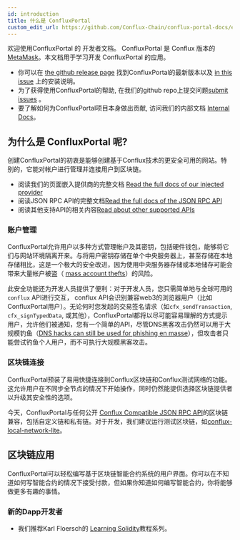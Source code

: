 ```yaml
---
id: introduction
title: 什么是 ConfluxPortal
custom_edit_url: https://github.com/Conflux-Chain/conflux-portal-docs/edit/master/docs/cn/portal/Introduction.md
---
```

欢迎使用ConfluxPortal 的 开发者文档。 ConfluxPortal 是 Conflux 版本的 [MetaMask](https://github.com/MetaMask/metamask-extension#readme)。本文档用于学习开发 ConfluxPortal 的应用。

* 你可以在 [the github release page](https://github.com/Conflux-Chain/conflux-portal/releases) 找到ConfluxPortal的最新版本以及 [in this issue](https://github.com/Conflux-Chain/conflux-portal/issues/31) 上的安装说明。
* 为了获得使用ConfluxPortal的帮助, 在我们的github repo上提交问题[submit issues](https://github.com/Conflux-Chain/conflux-portal/issues/new/choose) 。
* 要了解如何为ConfluxPortal项目本身做出贡献, 访问我们的内部文档 [Internal Docs](https://github.com/Conflux-Chain/conflux-portal/tree/develop/docs)。
## 为什么是 ConfluxPortal 呢?

创建ConfluxPortal的初衷是能够创建基于Conflux技术的更安全可用的网站。特别的，它能对帐户进行管理并连接用户到区块链。

* 阅读我们的页面嵌入提供商的完整文档 [Read the full docs of our injected provider](https://developer.conflux-chain.org/docs/conflux-portal/docs/en/portal/API_Reference/provider_api)
* 阅读JSON RPC API的完整文档[Read the full docs of the JSON RPC API](https://developer.conflux-chain.org/docs/conflux-portal/docs/en/portal/API_Reference/json_rpc_api)
* 阅读其他支持API的相关内容[Read about other supported APIs](https://developer.conflux-chain.org/docs/conflux-portal/docs/en/portal/API_Reference/experimental_api)
### 账户管理

ConfluxPortal允许用户以多种方式管理帐户及其密钥，包括硬件钱包，能够将它们与网站环境隔离开来。与将用户密钥存储在单个中央服务器上，甚至存储在本地存储相比，这是一个极大的安全改进，因为使用中央服务器存储或本地储存可能会带来大量帐户被盗（ [mass account thefts](https://www.ccn.com/cryptocurrency-exchange-etherdelta-hacked-in-dns-hijacking-scheme/)）的风险。

此安全功能还为开发人员提供了便利：对于开发人员，您只需简单地与全球可用的 `conflux` API进行交互， conflux API会识别兼容web3的浏览器用户（比如ConfluxPortal用户）。无论何时您发起的交易签名请求（如`cfx_sendTransaction`, `cfx_signTypedData`, 或其他），ConfluxPortal都将以尽可能容易理解的方式提示用户，允许他们被通知，您有一个简单的API，尽管DNS黑客攻击仍然可以用于大规模钓鱼（[DNS hacks can still be used for phishing en masse](https://medium.com/metamask/new-phishing-strategy-becoming-common-1b1123837168)），但攻击者只能尝试钓鱼个人用户，而不可执行大规模黑客攻击。

### 区块链连接

ConfluxPortal预装了易用快捷连接到Conflux区块链和Conflux测试网络的功能。这允许用户在不同步全节点的情况下开始操作，同时仍然能提供选择区块链提供者以升级其安全性的选项。

今天，ConfluxPortal与任何公开 [Conflux Compatible JSON RPC API](https://conflux-chain.github.io/conflux-doc/json-rpc/)的区块链兼容，包括自定义链和私有链。对于开发，我们建议运行测试区块链，如[conflux-local-network-lite](https://github.com/yqrashawn/conflux-local-network-lite#readme)。

## 区块链应用

ConfluxPortal可以轻松编写基于区块链智能合约系统的用户界面。你可以在不知道如何写智能合约的情况下接受付款，但如果你知道如何编写智能合约，你将能够做更多有趣的事情。


### 新的Dapp开发者

* 我们推荐Karl Floersch的 [Learning Solidity](https://karl.tech/learning-solidity-part-1-deploy-a-contract/)教程系列。

 

